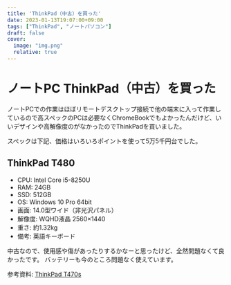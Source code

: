 ```yaml
---
title: 'ThinkPad（中古）を買った'
date: 2023-01-13T19:07:00+09:00
tags: ["ThinkPad", "ノートパソコン"]
draft: false
cover:
  image: "img.png"
  relative: true
---
```


# ノートPC ThinkPad（中古）を買った

ノートPCでの作業はほぼリモートデスクトップ接続で他の端末に入って作業しているので高スペックのPCは必要なくChromeBookでもよかったんだけど、いいデザインや高解像度のがなかったのでThinkPadを買いました。

スペックは下記、価格はいろいろポイントを使って5万5千円台でした。

## ThinkPad T480

- CPU: Intel Core i5-8250U
- RAM: 24GB
- SSD: 512GB
- OS: Windows 10 Pro 64bit
- 画面: 14.0型ワイド（非光沢パネル）
- 解像度: WQHD液晶 2560×1440
- 重さ: 約1.32kg
- 備考: 英語キーボード

中古なので、使用感や傷があったりするかなーと思ったけど、全然問題なくて良かったです。
バッテリーも今のところ問題なく使えています。

参考資料: [ThinkPad T470s](https://www.lenovojp.com/business/product/note/pdf/thinkpad_t470s.pdf)